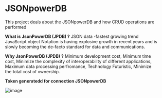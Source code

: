 #  **JSONpowerDB**
This project deals about the JSONpowerDB and how CRUD operations are performed 

**What is JsonPowerDB (JPDB) ?**
JSON data -fastest growing trend JavaScript object Notation is having explosive growth in recent years and is slowly becoming the de-facto standard for data and communications.

**Why JsonPowerDB (JPDB) ?**
Minimum development cost, Minimum time cost, Minimize the complexity of interoperability of different applications, Maximum data processing perfromance, Technology Futuristic, Minimize the total cost of ownership.

**Token generatedd for connection JSONpowerDB**

![image](https://user-images.githubusercontent.com/89677183/149358854-3b88811b-2282-47c1-9ec4-2327fd1f1d34.png)


